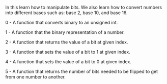 In this learn how to manipulate bits. We also learn how to convert numbers into different bases such as: base 2, base 10, and base 16.

0 - A function that converts binary to an unsigned int.

1 - A function that the binary representation of a number.

2 - A function that returns the value of a bit at given index.

3 - A function that sets the value of a bit to 1 at given index.

4 - A function that sets the value of a bit to 0 at given index.

5 - A function that returns the number of bits needed to be flipped to get from one number to another.
